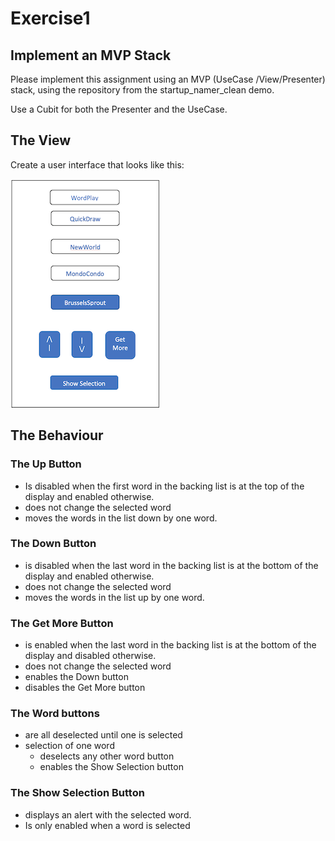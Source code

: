 # Exercise1

## Implement an MVP Stack

Please implement this assignment using an MVP (UseCase /View/Presenter) stack, using the repository from the startup_namer_clean demo.

Use a Cubit for both the Presenter and the UseCase.

## The View

Create a user interface that looks like this:

![img](wireframe.png) 

## The Behaviour
### The Up Button
- Is disabled when the first word in the backing list is at the top of the display and enabled otherwise.
- does not change the selected word
- moves the words in the list down by one word.
### The Down Button
- is disabled when the last word in the backing list is at the bottom of the display and enabled otherwise.
- does not change the selected word
- moves the words in the list up by one word.
### The Get More Button
- is enabled when the last word in the backing list is at the bottom of the display and disabled otherwise.
- does not change the selected word
- enables the Down button
- disables the Get More button
### The Word buttons 
- are all deselected until one is selected
- selection of one word
	- deselects any other word button
	- enables the Show Selection button
### The Show Selection Button
- displays an alert with the selected word.
- Is only enabled when a word is selected
